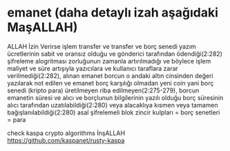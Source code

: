 # emanet (daha detaylı izah aşağıdaki MaşALLAH)
ALLAH İzin Verirse işlem transfer ve transfer ve borç senedi yazım ücretlerinin sabit ve oransız olduğu ve gönderici tarafından ödendiği(2:282) şifreleme alogritması zorluğunun zamanla artırılmadığı ve böylece işlem maliyet ve süre artışıyla yazıcılara ve kullanıcı taraflara zarar verilmediği(2:282), alınan emanet borcun o andaki altın cinsinden değeri yazılarak not edilen ve emanet borç karşılığı olmadan yeni coin yani borç senedi (kripto para) üretilmeyen riba edilmeyen(2:275-279), borcun emanetin süresi ve alıcı ve borçlunun bilgilerinin yazılı olduğu borç süresinin alıcı tarafından uzatılabildiği(2:280) veya alacaklıya kısmen veya tamamen bağışlanılabildiği(2:280) asal şifrelemeli blok zincir kulpları = borç senetleri = para

check kaspa crypto algorithms İnşALLAH https://github.com/kaspanet/rusty-kaspa

